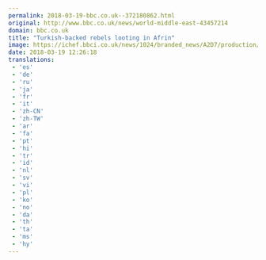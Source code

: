 ```yaml
---
permalink: 2018-03-19-bbc.co.uk--372180862.html
original: http://www.bbc.co.uk/news/world-middle-east-43457214
domain: bbc.co.uk
title: "Turkish-backed rebels looting in Afrin"
image: https://ichef.bbci.co.uk/news/1024/branded_news/A2D7/production/_100478614_mediaitem100478612.jpg
date: 2018-03-19 12:26:18
translations: 
 - 'es'
 - 'de'
 - 'ru'
 - 'ja'
 - 'fr'
 - 'it'
 - 'zh-CN'
 - 'zh-TW'
 - 'ar'
 - 'fa'
 - 'pt'
 - 'hi'
 - 'tr'
 - 'id'
 - 'nl'
 - 'sv'
 - 'vi'
 - 'pl'
 - 'ko'
 - 'no'
 - 'da'
 - 'th'
 - 'ta'
 - 'ms'
 - 'hy'
---
```


